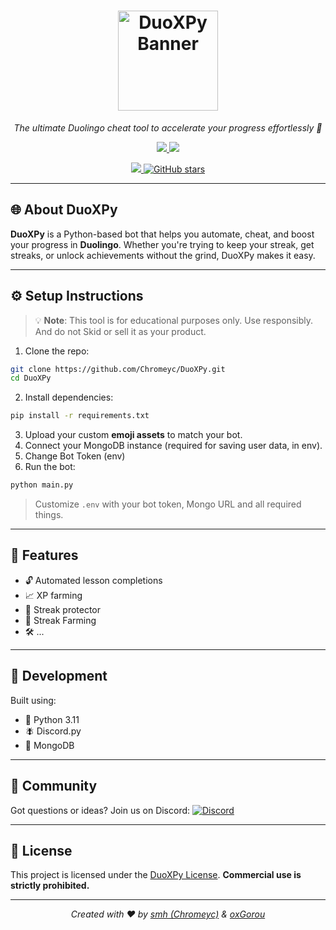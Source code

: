 <h1 align="center">
  <a href="https://duoxpy.site">
    <img src="https://github.com/Chromeyc/DuoXPy/blob/main/images/transparent_banner.png?raw=true" alt="DuoXPy Banner" height="160" />
  </a>
</h1>

<p align="center"><i>The ultimate Duolingo cheat tool to accelerate your progress effortlessly 🚀</i></p>

<p align="center">
  <a href="https://github.com/Chromeyc/DuoXPy/graphs/contributors">
    <img src="https://img.shields.io/github/contributors-anon/Chromeyc/DuoXPy?style=flat-square">
  </a>
  <a href="./LICENSE">
    <img src="https://img.shields.io/badge/license-Custom-lightgrey.svg?style=flat-square">
  </a>
</p>

<p align="center">
  <a href="https://discord.gg/pu9uDNVMHT">
    <img src="https://img.shields.io/badge/chat-on%20discord-7289da.svg?style=flat-square&logo=discord">
  </a>
  <a href="https://github.com/Chromeyc/DuoXPy">
    <img src="https://img.shields.io/github/stars/Chromeyc/DuoXPy?style=social" alt="GitHub stars">
  </a>
</p>

---

## 🌐 About DuoXPy

**DuoXPy** is a Python-based bot that helps you automate, cheat, and boost your progress in **Duolingo**. Whether you're trying to keep your streak, get streaks, or unlock achievements without the grind, DuoXPy makes it easy.

---

## ⚙️ Setup Instructions

> 💡 **Note**: This tool is for educational purposes only. Use responsibly. And do not Skid or sell it as your product.

1. Clone the repo:

```bash
git clone https://github.com/Chromeyc/DuoXPy.git
cd DuoXPy
```

2. Install dependencies:

```bash
pip install -r requirements.txt
```

3. Upload your custom **emoji assets** to match your bot.
4. Connect your MongoDB instance (required for saving user data, in env).
5. Change Bot Token (env)
6. Run the bot:

```bash
python main.py
```

> Customize `.env` with your bot token, Mongo URL and all required things.

---

## 🚀 Features

* 🔓 Automated lesson completions
* 📈 XP farming
* 🔔 Streak protector
* 🌟 Streak Farming
* 🛠️ ...

---

## 🧪 Development

Built using:

* 🐍 Python 3.11
* 🪰 Discord.py
* 📆 MongoDB

---

## 💬 Community

Got questions or ideas? Join us on Discord:
[![Discord](https://img.shields.io/badge/discord-join%20now-7289da?style=for-the-badge\&logo=discord)](https://discord.gg/pu9uDNVMHT)

---

## 📜 License

This project is licensed under the [DuoXPy License](./LICENSE).
**Commercial use is strictly prohibited.**

---

<p align="center">
  <i>Created with ❤️ by <a href="https://github.com/Chromeyc">smh (Chromeyc)</a> & <a href="https://github.com/oxGorou">oxGorou</a></i>
</p>
